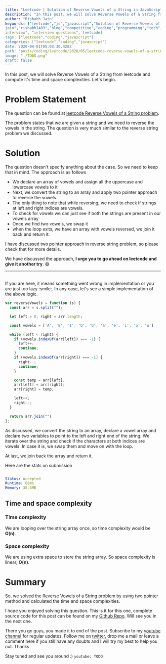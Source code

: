 ```yaml
---
title: "Leetcode | Solution of Reverse Vowels of a String in JavaScript"
description: "In this post, we will solve Reverse Vowels of a String from leetcode and compute it's time and space complexities. Let's begin."
author: "Rishabh Jain"
keywords: ["leetcode","js","javascript","Solution of Reverse Vowels of a String","rishabh","jain","rishabh
jain","rishabh1403","blog","competitive","coding","programming","tech","technology",
interview", "interview questions", leetcode]
tags: ["leetcode","coding","javascript"]
categories: ["leetcode","coding","javascript"]
date: 2020-04-01T05:08:30.428Z
path: "posts/coding/leetcode/2020/05/leetcode-reverse-vowels-of-a-string"
image: "./TODO.png"
draft: false
---
```


In this post, we will solve Reverse Vowels of a String from leetcode and compute it's time and space complexities. Let's begin.
<!--more-->

# Problem Statement
The question can be found at [leetcode Reverse Vowels of a String problem](https://leetcode.com/problems/reverse-vowels-of-a-string/).

The problem states that we are given a string and we need to reverse the vowels in the string. The question is very much similar to the reverse string problem we discussed. 

# Solution

The question doesn't specify anything about the case. So we need to keep that in mind. The approach is as follows
- We declare an array of vowels and assign all the uppercase and lowercase vowels to it
- Next, we convert the string to an array and apply two pointer approach to reverse the vowels
- The only thing to note that while reversing, we need to check if strings at left and right indices are vowels.
- To check for vowels we can just see if both the strings are present in our vowels array
- Once we find two vowels, we swap it
- when the loop exits, we have an array with vowels reversed, we join it back and return it.

I have discussed two pointer approach in reverse string problem, so please check that for more details.

We have discussed the approach, **I urge you to go ahead on leetcode and give it another try**. :smile:

<hr />
<br />
If you are here, it means something went wrong in implementation or you are just too lazy :smile:. In any case, let's see a simple implementation of the above logic.

```js
var reverseVowels = function (s) {
  const arr = s.split("");

  let left = 0, right = arr.length;

  const vowels = ['A', 'E', 'I', 'O', 'U', 'a', 'e', 'i', 'o', 'u']

  while (left < right) {
    if (vowels.indexOf(arr[left]) === -1) {
      left++;
      continue;
    }
    if (vowels.indexOf(arr[right]) === -1) {
      right--;
      continue;
    }

    const temp = arr[left];
    arr[left] = arr[right];
    arr[right] = temp;

    left++;
    right--;
  }

  return arr.join("")
};

```

As discussed, we convert the string to an array, declare a vowel array and declare two variables to point to the left and right end of the string. We iterate over the string and check if the characters at both indices are vowels. In case it is, we swap them and move on with the loop.

At last, we join back the array and return it.


Here are the stats on submission

```yaml

Status: Accepted
Runtime: 68ms
Memory: 38.5MB

```

## Time and space complexity

### Time complexity

We are looping over the string array once, so time complexity
would be **O(n)**.

### Space complexity

We are using extra space to store the string array. So space
complexity is linear, **O(n)**.

# Summary

So, we solved the Reverse Vowels of a String problem by using two pointer method and calculated the time and space complexities.

I hope you enjoyed solving this question. This is it for this one, complete source code for this post can be found on my [Github Repo](https://github.com/rishabh1403/leetcode-javascript-solutions). Will see you in the next one.

There you go guys, you made it to end of the post.  Subscribe to my [youtube channel](https://www.youtube.com/rishabh1403) for regular updates. Follow me on [twitter](https://www.twitter.com/rishabhjain1403), drop me a mail or leave a comment here if you still have any doubts and I will try my best to help you out. Thanks

Stay tuned and see you around :)
`youtube: TODO`